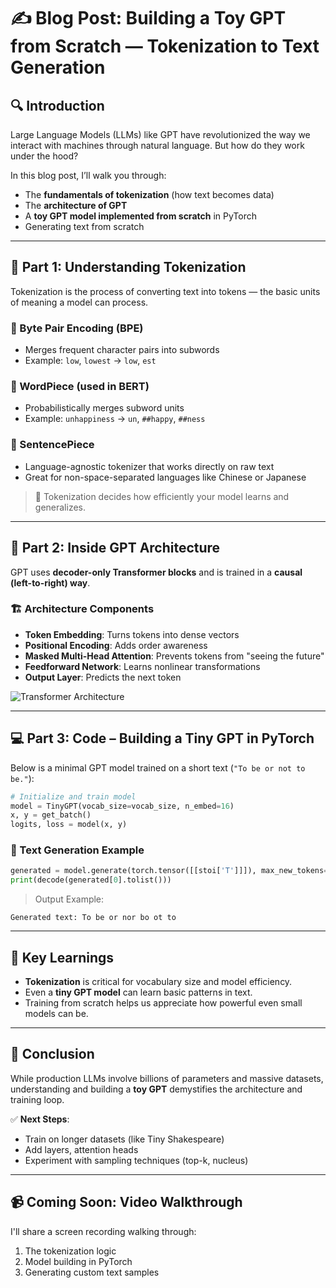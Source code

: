 
# ✍️ Blog Post: Building a Toy GPT from Scratch — Tokenization to Text Generation

## 🔍 Introduction

Large Language Models (LLMs) like GPT have revolutionized the way we interact with machines through natural language. But how do they work under the hood?

In this blog post, I’ll walk you through:
- The **fundamentals of tokenization** (how text becomes data)
- The **architecture of GPT**
- A **toy GPT model implemented from scratch** in PyTorch
- Generating text from scratch

---

## 🧩 Part 1: Understanding Tokenization

Tokenization is the process of converting text into tokens — the basic units of meaning a model can process.

### 🔹 Byte Pair Encoding (BPE)
- Merges frequent character pairs into subwords
- Example: `low`, `lowest` → `low`, `est`

### 🔹 WordPiece (used in BERT)
- Probabilistically merges subword units
- Example: `unhappiness` → `un`, `##happy`, `##ness`

### 🔹 SentencePiece
- Language-agnostic tokenizer that works directly on raw text
- Great for non-space-separated languages like Chinese or Japanese

> 📌 Tokenization decides how efficiently your model learns and generalizes.

---

## 🧠 Part 2: Inside GPT Architecture

GPT uses **decoder-only Transformer blocks** and is trained in a **causal (left-to-right) way**.

### 🏗 Architecture Components
- **Token Embedding**: Turns tokens into dense vectors
- **Positional Encoding**: Adds order awareness
- **Masked Multi-Head Attention**: Prevents tokens from "seeing the future"
- **Feedforward Network**: Learns nonlinear transformations
- **Output Layer**: Predicts the next token

![Transformer Architecture](https://jalammar.github.io/images/gpt2/gpt2-large-transformer-block.png)

---

## 💻 Part 3: Code – Building a Tiny GPT in PyTorch

Below is a minimal GPT model trained on a short text (`"To be or not to be."`):

```python
# Initialize and train model
model = TinyGPT(vocab_size=vocab_size, n_embed=16)
x, y = get_batch()
logits, loss = model(x, y)
```

### 🔮 Text Generation Example
```python
generated = model.generate(torch.tensor([[stoi['T']]]), max_new_tokens=20)
print(decode(generated[0].tolist()))
```

> Output Example:
```
Generated text: To be or nor bo ot to
```

---

## 🧪 Key Learnings

- **Tokenization** is critical for vocabulary size and model efficiency.
- Even a **tiny GPT model** can learn basic patterns in text.
- Training from scratch helps us appreciate how powerful even small models can be.

---

## 🎯 Conclusion

While production LLMs involve billions of parameters and massive datasets, understanding and building a **toy GPT** demystifies the architecture and training loop.

✅ **Next Steps**:
- Train on longer datasets (like Tiny Shakespeare)
- Add layers, attention heads
- Experiment with sampling techniques (top-k, nucleus)

---

## 📹 Coming Soon: Video Walkthrough

I'll share a screen recording walking through:
1. The tokenization logic
2. Model building in PyTorch
3. Generating custom text samples
